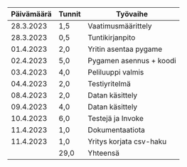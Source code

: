 
| Päivämäärä | Tunnit | Työvaihe               |
|------------|--------|------------------------|
| 28.3.2023  | 1,5    | Vaatimusmäärittely     |
| 28.3.2023  | 0,5    | Tuntikirjanpito        |
| 01.4.2023  | 2,0    | Yritin asentaa pygame  |
| 02.4.2023  | 5,0    | Pygamen asennus + koodi|
| 03.4.2023  | 4,0    | Peliluuppi valmis      |
| 04.4.2023  | 2,0    | Testiyritelmä          |
| 08.4.2023  | 2,0    | Datan käsittely        |
| 09.4.2023  | 4,0    | Datan käsittely        |
| 10.4.2023  | 6,0    | Testejä ja Invoke      |
| 11.4.2023  | 1,0    | Dokumentaatiota        |
| 11.4.2023  | 1,0    | Yritys korjata csv-haku|
|            | 29,0   | Yhteensä               |

